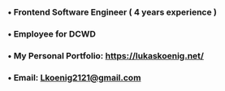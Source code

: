 ### • Frontend Software Engineer ( 4 years experience )
### • Employee for DCWD
### • My Personal Portfolio: https://lukaskoenig.net/
### • Email: Lkoenig2121@gmail.com

<!--
**Lkoenig2121/Lkoenig2121** is a ✨ _special_ ✨ repository because its `README.md` (this file) appears on your GitHub profile.

Here are some ideas to get you started:

- 🔭 I’m currently working on ...
- 🌱 I’m currently learning ...
- 👯 I’m looking to collaborate on ...
- 🤔 I’m looking for help with ...
- 💬 Ask me about ...
- 📫 How to reach me: ...
- 😄 Pronouns: ...
- ⚡ Fun fact: ...
-->
